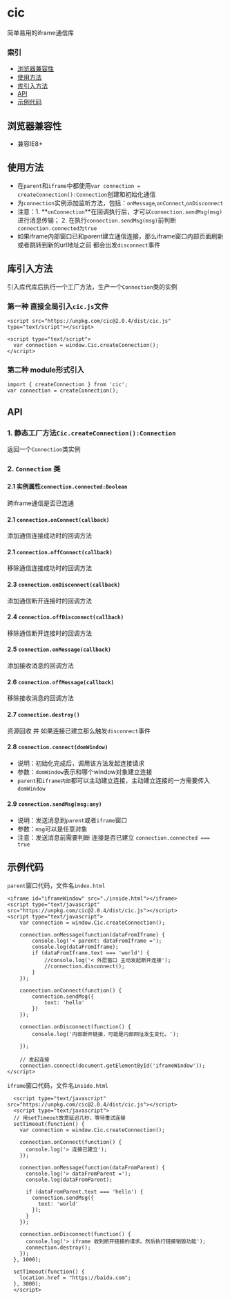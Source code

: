 # cic

简单易用的iframe通信库


### 索引

- [浏览器兼容性](#浏览器兼容性)
- [使用方法](#使用方法)
- [库引入方法](#引入方法)
- [API](#api)
- [示例代码](#示例代码)

##  浏览器兼容性

- 兼容IE8+

## 使用方法

- 在`parent`和`iframe`中都使用`var connection = createConnection():Connection`创建和初始化通信
- 为`connection`实例添加监听方法，包括：`onMessage`,`onConnect`,`onDisconnect`
- 注意：1. **`onConnection`**在回调执行后，才可以`connection.sendMsg(msg)`进行消息传输； 2. 在执行`connection.sendMsg(msg)`前判断`connection.connected为true`
- 如果iframe内部窗口已和parent建立通信连接，那么iframe窗口内部页面刷新或者跳转到新的url地址之前 都会出发`disconnect`事件

## 库引入方法

引入库代库后执行一个工厂方法，生产一个`Connection`类的实例

### 第一种 直接全局引入`cic.js`文件

```
<script src="https://unpkg.com/cic@2.0.4/dist/cic.js" type="text/script"></script>

<script type="text/script">
  var connection = window.Cic.createConnection();
</script>

```

### 第二种 module形式引入

```
import { createConnection } from 'cic';
var connection = createConnection();
```

## API

### 1. 静态工厂方法`Cic.createConnection():Connection`

返回一个`Connection`类实例

### 2. `Connection` 类

#### 2.1 实例属性`connection.connected:Boolean`

跨iframe通信是否已连通

#### 2.1 `connection.onConnect(callback)`

添加通信连接成功时的回调方法

#### 2.1 `connection.offConnect(callback)`

移除通信连接成功时的回调方法

#### 2.3 `connection.onDisconnect(callback)`

添加通信断开连接时的回调方法

#### 2.4 `connection.offDisconnect(callback)`

移除通信断开连接时的回调方法


#### 2.5 `connection.onMessage(callback)`

添加接收消息的回调方法

#### 2.6 `connection.offMessage(callback)`

移除接收消息的回调方法


#### 2.7 `connection.destroy()`

资源回收 并 如果连接已建立那么触发`disconnect`事件

#### 2.8 `connection.connect(domWindow)`

- 说明：初始化完成后，调用该方法发起连接请求
- 参数：`domWindow`表示和哪个window对象建立连接
- `parent`和`iframe内部`都可以主动建立连接，主动建立连接的一方需要传入`domWindow`

#### 2.9 `connection.sendMsg(msg:any)`

- 说明：发送消息到`parent`或者`iframe`窗口
- 参数：`msg`可以是任意对象
- 注意：发送消息前需要判断 连接是否已建立 `connection.connected === true`


## 示例代码

`parent`窗口代码，文件名`index.html`

```
<iframe id="iframeWindow" src="./inside.html"></iframe>
<script type="text/javascript" src="https://unpkg.com/cic@2.0.4/dist/cic.js"></script>
<script type="text/javascript">
    var connection = window.Cic.createConnection();

    connection.onMessage(function(dataFromIframe) {
        console.log('< parent: dataFromIframe =');
        console.log(dataFromIframe);
        if (dataFromIframe.text === 'world') {
            //console.log('< 外层窗口 主动发起断开连接');
            //connection.disconnect();
        }
    });

    connection.onConnect(function() {
        connection.sendMsg({
            text: 'hello'
        })
    });

    connection.onDisconnect(function() {
        console.log('内部断开链接，可能是内部网址发生变化。');
        
    });

    // 发起连接
    connection.connect(document.getElementById('iframeWindow'));
</script>

```

`iframe`窗口代码，文件名`inside.html`

```
  <script type="text/javascript" src="https://unpkg.com/cic@2.0.4/dist/cic.js"></script>
  <script type="text/javascript">
  // 用setTimeout故意延迟几秒，等待重试连接
  setTimeout(function() {
    var connection = window.Cic.createConnection();

    connection.onConnect(function() {
      console.log('> 连接已建立');
    });

    connection.onMessage(function(dataFromParent) {
      console.log('> dataFromParent =');
      console.log(dataFromParent);

      if (dataFromParent.text === 'hello') {
        connection.sendMsg({
          text: 'world'
        });
      }
    });

    connection.onDisconnect(function() {
      console.log('> iframe 收到断开链接的请求。然后执行链接销毁功能');
      connection.destroy();
    });
  }, 1000);

  setTimeout(function() {
    location.href = "https://baidu.com";
  }, 3000);
  </script>

```

